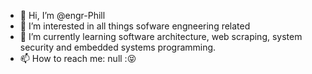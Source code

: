 - 👋 Hi, I’m @engr-Phill
- 👀 I’m interested in all things sofware engneering related
- 🌱 I’m currently learning software architecture, web scraping, system security and embedded systems programming.
- 📫 How to reach me: null :😝

<!---
Put all the algorithms in here like all the stuff from SWEN 225 and COMPs. Try to adapt those into your own visulizations so that you can write a 
quick report about them so you have a cool looking project along with a report about how it works

Description of each project

Can do something like this so its easy for them to find and discover things
```text
Environmental-Monitoring-2020/engr-project/
├── docs
├── software
    ├── mqtt
    ├── server
    ├── simulator
    ├── device
        ├── embedded
        └── webapp
├── hardware
    ├── schematics
    ├── reviews
    └── bom
├── sd
├── setup
└── util
```

--->
